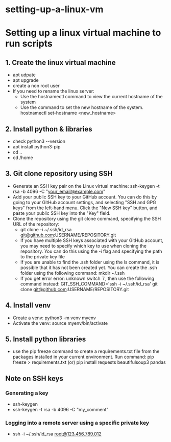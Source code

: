 # setting-up-a-linux-vm
# Setting up a linux virtual machine to run scripts

## 1. Create the linux virtual machine
- apt udpate
- apt upgrade
- create a non root user
- If you need to rename the linux server:
  - Use the hostnamectl command to view the current hostname of the system
  - Use the command to set the new hostname of the system. hostnamectl set-hostname <new_hostname>

## 2. Install python & libraries
- check python3 --version
- apt install python3-pip
- cd ..
- cd /home

## 3. Git clone repository using SSH
- Generate an SSH key pair on the Linux virtual machine: ssh-keygen -t rsa -b 4096 -C "your_email@example.com"
- Add your public SSH key to your GitHub account. You can do this by going to your GitHub account settings, and selecting "SSH and GPG keys" from the left-hand menu. Click the "New SSH key" button, and paste your public SSH key into the "Key" field.
- Clone the repository using the git clone command, specifying the SSH URL of the repository: 
  - git clone -i ~/.ssh/id_rsa git@github.com:USERNAME/REPOSITORY.git
  - If you have multiple SSH keys associated with your GitHub account, you may need to specify which key to use when cloning the repository. You can do this using the -i flag and specifying the path to the private key file
  - If you are unable to find the .ssh folder using the ls command, it is possible that it has not been created yet. You can create the .ssh folder using the following command: mkdir ~/.ssh
  - If you get error error: unknown switch `i', then use the following command instead: GIT_SSH_COMMAND='ssh -i ~/.ssh/id_rsa' git clone git@github.com:USERNAME/REPOSITORY.git

## 4. Install venv
- Create a venv: python3 -m venv myenv
- Activate the venv: source myenv/bin/activate


## 5. Install python libraries
- use the pip freeze command to create a requirements.txt file from the packages installed in your current environment. Run command: pip freeze > requirements.txt (or) pip install requests beautifulsoup3 pandas

## Note on SSH keys
### Generating a key
- ssh-keygen
- ssh-keygen -t rsa -b 4096 -C "my_comment"

### Logging into a remote server using a specific private key
- ssh -i ~/.ssh/id_rsa root@123.456.789.012
